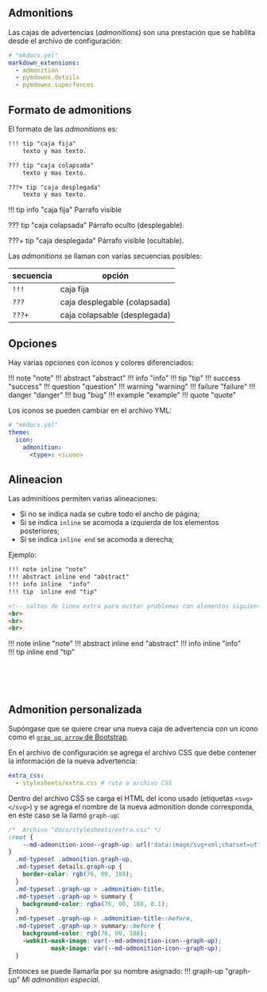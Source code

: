 
## Admonitions

Las cajas de advertencias (*admonitions*) son una prestación que se habilita desde el archivo de configuración:

``` yml
# "mkdocs.yml"
markdown_extensions:
  - admonition
  - pymdownx.details
  - pymdownx.superfences
```

## Formato de admonitions

El formato de las *admonitions* es:


``` md
!!! tip "caja fija"
    texto y mas texto.

??? tip "caja colapsada"
    texto y mas texto.

???+ tip "caja desplegada"
    texto y mas texto.
```

!!! tip info  "caja fija"
    Parrafo visible

??? tip  "caja colapsada"
    Párrafo oculto (desplegable).

???+ tip  "caja desplegada"
    Párrafo visible (ocultable).


Las *admonitions* se llaman con  varias secuencias posibles:


|secuencia| opción|
|---|---|
| `!!!` |  caja fija |
| `???` |  caja desplegable (colapsada)  |
| `???+` | caja colapsable (desplegada)  |

## Opciones

Hay varias opciones con íconos y colores diferenciados:

!!! note  "note"
!!! abstract  "abstract"
!!! info  "info"
!!! tip  "tip"
!!! success  "success"
!!! question  "question"
!!! warning  "warning"
!!! failure   "failure"
!!! danger  "danger"
!!! bug  "bug"
!!! example   "example"
!!! quote  "quote"



Los íconos se pueden cambiar en el archivo YML:

``` yml
# "mkdocs.yml"
theme:
  icon:
    admonition:
      <type>: <icono>
```



## Alineacion

Las adminitions permiten varias alineaciones:

- Si no se indica nada se cubre todo el ancho de página;
- Si se indica `inline` se acomoda a izquierda de los elementos posteriores;
- Si se indica `inline end` se acomoda a derecha;

Ejemplo:
```md
!!! note inline "note"
!!! abstract inline end "abstract"
!!! info inline  "info"  
!!! tip  inline end "tip"  

<!-- saltos de linea extra para evitar problemas con elementos siguientes -->
<br>
<br>
<br>

```

!!! note inline "note"
!!! abstract inline end "abstract"
!!! info inline  "info"  
!!! tip  inline end "tip"  

<br>
<br>
<br>


## Admonition personalizada

Supóngase que se quiere crear una nueva caja de advertencia con un ícono como el [`grap up arrow` de Bootstrap](https://icons.getbootstrap.com/icons/graph-up-arrow/).


En el archivo de configuración se agrega el archivo CSS que debe contener la información de la nueva advertencia:

```yml
extra_css:
  - stylesheets/extra.css # ruta a archivo CSS
```

Dentro del archivo CSS se carga el HTML del icono usado (etiquetas `<svg></svg>`) y se agrega el nombre de la nueva admonition donde corresponda, en este caso se la llamó `graph-up`:


``` css title="Estilo nuevo admonition"
/*  Archivo "docs/stylesheets/extra.css" */
:root {
    --md-admonition-icon--graph-up: url('data:image/svg+xml;charset=utf-8, <svg xmlns="http://www.w3.org/2000/svg" width="16" height="16" fill="currentColor" class="bi bi-graph-up-arrow" viewBox="0 0 16 16"><path fill-rule="evenodd" d="M0 0h1v15h15v1H0zm10 3.5a.5.5 0 0 1 .5-.5h4a.5.5 0 0 1 .5.5v4a.5.5 0 0 1-1 0V4.9l-3.613 4.417a.5.5 0 0 1-.74.037L7.06 6.767l-3.656 5.027a.5.5 0 0 1-.808-.588l4-5.5a.5.5 0 0 1 .758-.06l2.609 2.61L13.445 4H10.5a.5.5 0 0 1-.5-.5"/></svg>')
}
  .md-typeset .admonition.graph-up,
  .md-typeset details.graph-up {
    border-color: rgb(76, 00, 188);
  }
  .md-typeset .graph-up > .admonition-title,
  .md-typeset .graph-up > summary {
    background-color: rgba(76, 00, 188, 0.1);
  }
  .md-typeset .graph-up > .admonition-title::before,
  .md-typeset .graph-up > summary::before {
    background-color: rgb(76, 00, 188);
    -webkit-mask-image: var(--md-admonition-icon--graph-up);
            mask-image: var(--md-admonition-icon--graph-up);
  }
```

Entonces se puede llamarla por su nombre asignado:
!!! graph-up "graph-up"
    *Mi admonition especial*.